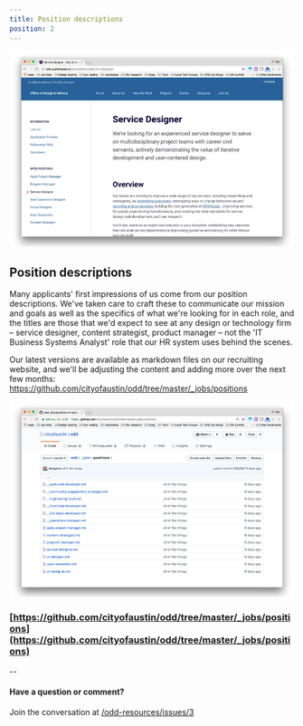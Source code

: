 ```yaml
---
title: Position descriptions
position: 2
---
```


![position-description.jpg](/assets/img/projects/becoming-odd/odd-position-desc.jpg)


## Position descriptions

Many applicants' first impressions of us come from our position descriptions. We've taken care to craft these to communicate our mission and goals as well as the specifics of what we're looking for in each role, and the titles are those that we'd expect to see at any design or technology firm – service designer, content strategist, product manager – not the 'IT Business Systems Analyst' role that our HR system uses behind the scenes.

Our latest versions are available as markdown files on our recruiting website, and we'll be adjusting the content and adding more over the next few months:  https://github.com/cityofaustin/odd/tree/master/_jobs/positions

![odd-positions-github.jpg](/assets/img/projects/becoming-odd/odd-positions-github.jpg)

### [https://github.com/cityofaustin/odd/tree/master/_jobs/positions](https://github.com/cityofaustin/odd/tree/master/_jobs/positions)

--

#### Have a question or comment?
Join the conversation at [/odd-resources/issues/3](https://github.com/cityofaustin/odd-resources/issues/3)
